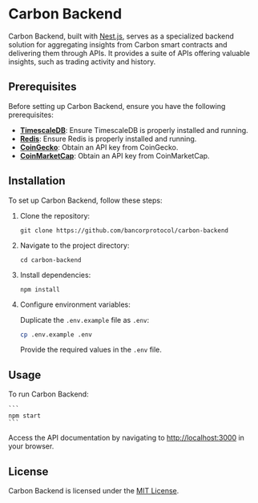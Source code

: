 # Carbon Backend

Carbon Backend, built with [Nest.js](https://nestjs.com), serves as a specialized backend solution for aggregating insights from Carbon smart contracts and delivering them through APIs. It provides a suite of APIs offering valuable insights, such as trading activity and history.

## Prerequisites

Before setting up Carbon Backend, ensure you have the following prerequisites:

- **[TimescaleDB](https://docs.timescale.com/self-hosted/latest/install)**: Ensure TimescaleDB is properly installed and running.
- **[Redis](https://redis.io/docs/install/install-stack)**: Ensure Redis is properly installed and running.
- **[CoinGecko](https://www.coingecko.com/en/api)**: Obtain an API key from CoinGecko.
- **[CoinMarketCap](https://www.coingecko.com/en/api)**: Obtain an API key from CoinMarketCap.

## Installation

To set up Carbon Backend, follow these steps:

1. Clone the repository:

   ```
   git clone https://github.com/bancorprotocol/carbon-backend
   ```

2. Navigate to the project directory:

   ```
   cd carbon-backend
   ```

3. Install dependencies:

   ```
   npm install
   ```

4. Configure environment variables:

   Duplicate the `.env.example` file as `.env`:

   ```bash
   cp .env.example .env
   ```

   Provide the required values in the `.env` file.

## Usage

To run Carbon Backend:

    ```
    npm start
    ```

Access the API documentation by navigating to [http://localhost:3000](http://localhost:3000) in your browser.

## License

Carbon Backend is licensed under the [MIT License](LICENSE).
